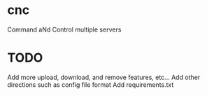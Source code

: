 # cnc
Command aNd Control multiple servers

# TODO
Add more upload, download, and remove features, etc...
Add other directions such as config file format
Add requirements.txt
